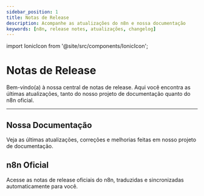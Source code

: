```yaml
---
sidebar_position: 1
title: Notas de Release
description: Acompanhe as atualizações do n8n e nossa documentação
keywords: [n8n, release notes, atualizações, changelog]
---
```

import IonicIcon from '@site/src/components/IonicIcon';

# <IonicIcon name="document-text-outline" size={32} /> Notas de Release

Bem-vindo(a) à nossa central de notas de release. Aqui você encontra as últimas atualizações, tanto do nosso projeto de documentação quanto do n8n oficial.

---

## <IonicIcon name="book-outline" size={24} /> Nossa Documentação

Veja as últimas atualizações, correções e melhorias feitas em nosso projeto de documentação.

## <IonicIcon name="globe-outline" size={24} /> n8n Oficial

Acesse as notas de release oficiais do n8n, traduzidas e sincronizadas automaticamente para você.
